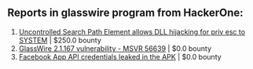 ## Reports in glasswire program from HackerOne:
1. [Uncontrolled Search Path Element allows DLL hijacking for priv esc to SYSTEM](https://hackerone.com/reports/921675) | $250.0 bounty
2. [GlassWire 2.1.167 vulnerability - MSVR 56639](https://hackerone.com/reports/1193641) | $0.0 bounty
3. [Facebook App API credentials leaked in the APK](https://hackerone.com/reports/1641475) | $0.0 bounty